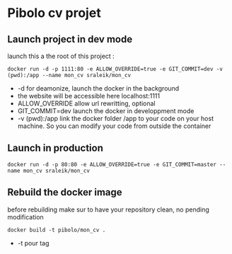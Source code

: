 # Pibolo cv projet

## Launch project in dev mode

launch this a the root of this project :

```
docker run -d -p 1111:80 -e ALLOW_OVERRIDE=true -e GIT_COMMIT=dev -v (pwd):/app --name mon_cv sraleik/mon_cv
```

- -d for deamonize, launch the docker in the background
- the website will be accessible here localhost:1111
- ALLOW_OVERRIDE allow url rewritting, optional
- GIT_COMMIT=dev launch the docker in developpment mode
- -v (pwd):/app link the docker folder /app to your code on your host machine. So you can modify your code from outside the container

## Launch in production

```
docker run -d -p 80:80 -e ALLOW_OVERRIDE=true -e GIT_COMMIT=master --name mon_cv sraleik/mon_cv
```

## Rebuild the docker image

before rebuilding make sur to have your repository clean, no pending modification

```
docker build -t pibolo/mon_cv .
```
- -t pour tag

